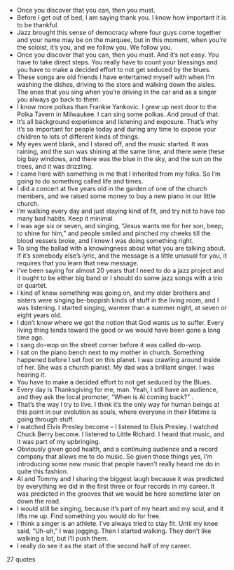  - Once you discover that you can, then you must.
 - Before I get out of bed, I am saying thank you. I know how important it is to be thankful.
 - Jazz brought this sense of democracy where four guys come together and your name may be on the marquee, but in this moment, when you’re the soloist, it’s you, and we follow you. We follow you.
 - Once you discover that you can, then you must. And it’s not easy. You have to take direct steps. You really have to count your blessings and you have to make a decided effort to not get seduced by the blues.
 - These songs are old friends I have entertained myself with when I’m washing the dishes, driving to the store and walking down the aisles. The ones that you sing when you’re driving in the car and as a singer you always go back to them.
 - I know more polkas than Frankie Yankovic. I grew up next door to the Polka Tavern in Milwaukee. I can sing some polkas. And proud of that.
 - It’s all background experience and listening and exposure. That’s why it’s so important for people today and during any time to expose your children to lots of different kinds of things.
 - My eyes went blank, and I stared off, and the music started. It was raining, and the sun was shining at the same time, and there were these big bay windows, and there was the blue in the sky, and the sun on the trees, and it was drizzling.
 - I came here with something in me that I inherited from my folks. So I’m going to do something called life and times.
 - I did a concert at five years old in the garden of one of the church members, and we raised some money to buy a new piano in our little church.
 - I’m walking every day and just staying kind of fit, and try not to have too many bad habits. Keep it minimal.
 - I was age six or seven, and singing, “Jesus wants me for her son, beep, to shine for him,” and people smiled and pinched my cheeks till the blood vessels broke, and I knew I was doing something right.
 - To sing the ballad with a knowingness about what you are talking about. If it’s somebody else’s lyric, and the message is a little unusual for you, it requires that you learn that new message.
 - I’ve been saying for almost 20 years that I need to do a jazz project and it ought to be either big band or I should do some jazz songs with a trio or quartet.
 - I kind of knew something was going on, and my older brothers and sisters were singing be-boppish kinds of stuff in the living room, and I was listening. I started singing, warmer than a summer night, at seven or eight years old.
 - I don’t know where we got the notion that God wants us to suffer. Every living thing tends toward the good or we would have been gone a long time ago.
 - I sang do-wop on the street corner before it was called do-wop.
 - I sat on the piano bench next to my mother in church. Something happened before I set foot on this planet. I was crawling around inside of her. She was a church pianist. My dad was a brilliant singer. I was hearing it.
 - You have to make a decided effort to not get seduced by the Blues.
 - Every day is Thanksgiving for me, man. Yeah, I still have an audience, and they ask the local promoter, “When is Al coming back?” .
 - That’s the way I try to live. I think it’s the only way for human beings at this point in our evolution as souls, where everyone in their lifetime is going through stuff.
 - I watched Elvis Presley become – I listened to Elvis Presley. I watched Chuck Berry become. I listened to Little Richard. I heard that music, and it was part of my upbringing.
 - Obviously given good health, and a continuing audience and a record company that allows me to do music. So given those things yes, I’m introducing some new music that people haven’t really heard me do in quite this fashion.
 - Al and Tommy and I sharing the biggest laugh because it was predicted by everything we did in the first three or four records in my career. It was predicted in the grooves that we would be here sometime later on down the road.
 - I would still be singing, because it’s part of my heart and my soul, and it lifts me up. Find something you would do for free.
 - I think a singer is an athlete. I’ve always tried to stay fit. Until my knee said, “Uh-uh,” I was jogging. Then I started walking. They don’t like walking a lot, but I’ll push them.
 - I really do see it as the start of the second half of my career.

27 quotes